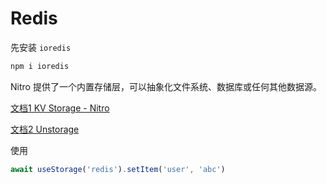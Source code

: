 # Redis

先安装 `ioredis`

``` bash
npm i ioredis
```

Nitro 提供了一个内置存储层，可以抽象化文件系统、数据库或任何其他数据源。

[文档1  KV Storage - Nitro](https://nitro.unjs.io/guide/storage)

[文档2 Unstorage](https://unstorage.unjs.io/)

使用

``` ts
await useStorage('redis').setItem('user', 'abc')
```

